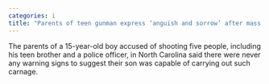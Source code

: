 ```yaml
---
categories: i
title: "Parents of teen gunman express ‘anguish and sorrow’ after mass shooting in North Carolina"
---
```

The parents of a 15-year-old boy accused of shooting five people, including his teen brother and a police officer, in North Carolina said there were never any warning signs to suggest their son was capable of carrying out such carnage.